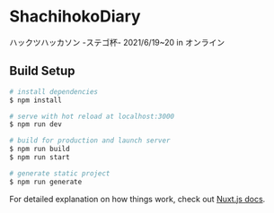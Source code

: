 # ShachihokoDiary
ハックツハッカソン -ステゴ杯-
2021/6/19~20
in オンライン

## Build Setup

```bash
# install dependencies
$ npm install

# serve with hot reload at localhost:3000
$ npm run dev

# build for production and launch server
$ npm run build
$ npm run start

# generate static project
$ npm run generate
```

For detailed explanation on how things work, check out [Nuxt.js docs](https://nuxtjs.org).
